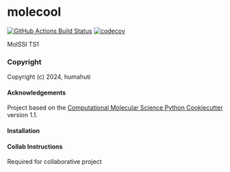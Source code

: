molecool
==============================
[//]: # (Badges)
[![GitHub Actions Build Status](https://github.com/REPLACE_WITH_OWNER_ACCOUNT/molecool/workflows/CI/badge.svg)](https://github.com/REPLACE_WITH_OWNER_ACCOUNT/molecool/actions?query=workflow%3ACI)
[![codecov](https://codecov.io/gh/REPLACE_WITH_OWNER_ACCOUNT/molecool/branch/main/graph/badge.svg)](https://codecov.io/gh/REPLACE_WITH_OWNER_ACCOUNT/molecool/branch/main)


MolSSI TS1

### Copyright

Copyright (c) 2024, humahuti


#### Acknowledgements
 
Project based on the 
[Computational Molecular Science Python Cookiecutter](https://github.com/molssi/cookiecutter-cms) version 1.1.

#### Installation

#### Collab Instructions

Required for collaborative project
